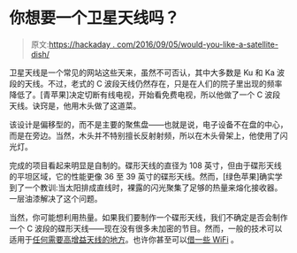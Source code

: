 # 你想要一个卫星天线吗？

> 原文:[https://hackaday . com/2016/09/05/would-you-like-a-satellite-dish/](https://hackaday.com/2016/09/05/would-you-like-a-satellite-dish/)

卫星天线是一个常见的网站这些天来，虽然不可否认，其中大多数是 Ku 和 Ka 波段的天线。不过，老式的 C 波段天线仍然存在，只是在人们的院子里出现的频率降低了。[青苹果]决定切断有线电视，开始看免费电视，所以他做了一个 C 波段天线。诀窍是，他用木头做了这道菜。

该设计是偏移型的，而不是主要的聚焦盘——也就是说，电子设备不在盘的中心，而是在旁边。当然，木头并不特别擅长反射射频，所以在木头骨架上，他使用了闪光灯。

完成的项目看起来明显是自制的。碟形天线的直径为 108 英寸，但由于碟形天线的平坦区域，它的性能更像 36 至 39 英寸的碟形天线。然而，[绿色苹果]确实学到了一个教训:当太阳排成直线时，裸露的闪光聚集了足够的热量来熔化接收器。一层油漆解决了这个问题。

当然，你可能想利用热量。如果我们要制作一个碟形天线，我们不确定是否会制作一个 C 波段的碟形天线——现在没有很多未加密的节目。然而，一般的技术可以适用于[任何需要高增益天线的地方](https://hackaday.com/2012/05/21/fta-dish-used-to-receive-l-band-amateur-radio/)。也许你甚至可以[借一些 WiFi](https://hackaday.com/2016/07/02/ham-radio-wifi/) 。